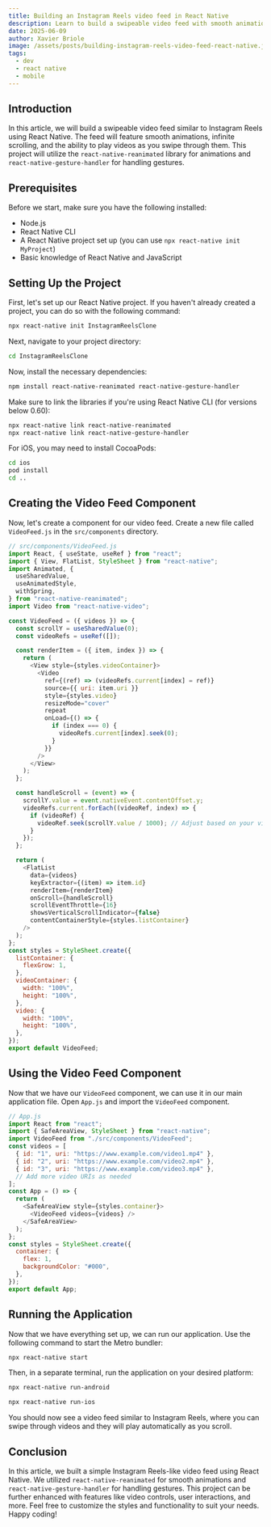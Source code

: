 ```yaml
---
title: Building an Instagram Reels video feed in React Native
description: Learn to build a swipeable video feed with smooth animations and infinite scrolling, just like Instagram Reels, using React Native.
date: 2025-06-09
author: Xavier Briole
image: /assets/posts/building-instagram-reels-video-feed-react-native.jpg
tags:
  - dev
  - react native
  - mobile
---
```


## Introduction

In this article, we will build a swipeable video feed similar to Instagram Reels using React Native. The feed will feature smooth animations, infinite scrolling, and the ability to play videos as you swipe through them.
This project will utilize the `react-native-reanimated` library for animations and `react-native-gesture-handler` for handling gestures.

## Prerequisites

Before we start, make sure you have the following installed:

- Node.js
- React Native CLI
- A React Native project set up (you can use `npx react-native init MyProject`)
- Basic knowledge of React Native and JavaScript

## Setting Up the Project

First, let's set up our React Native project. If you haven't already created a project, you can do so with the following command:

```bash
npx react-native init InstagramReelsClone
```

Next, navigate to your project directory:

```bash
cd InstagramReelsClone
```

Now, install the necessary dependencies:

```bash
npm install react-native-reanimated react-native-gesture-handler
```

Make sure to link the libraries if you're using React Native CLI (for versions below 0.60):

```bash
npx react-native link react-native-reanimated
npx react-native link react-native-gesture-handler
```

For iOS, you may need to install CocoaPods:

```bash
cd ios
pod install
cd ..
```

## Creating the Video Feed Component

Now, let's create a component for our video feed. Create a new file called `VideoFeed.js` in the `src/components` directory.

```javascript
// src/components/VideoFeed.js
import React, { useState, useRef } from "react";
import { View, FlatList, StyleSheet } from "react-native";
import Animated, {
  useSharedValue,
  useAnimatedStyle,
  withSpring,
} from "react-native-reanimated";
import Video from "react-native-video";

const VideoFeed = ({ videos }) => {
  const scrollY = useSharedValue(0);
  const videoRefs = useRef([]);

  const renderItem = ({ item, index }) => {
    return (
      <View style={styles.videoContainer}>
        <Video
          ref={(ref) => (videoRefs.current[index] = ref)}
          source={{ uri: item.uri }}
          style={styles.video}
          resizeMode="cover"
          repeat
          onLoad={() => {
            if (index === 0) {
              videoRefs.current[index].seek(0);
            }
          }}
        />
      </View>
    );
  };

  const handleScroll = (event) => {
    scrollY.value = event.nativeEvent.contentOffset.y;
    videoRefs.current.forEach((videoRef, index) => {
      if (videoRef) {
        videoRef.seek(scrollY.value / 1000); // Adjust based on your video duration
      }
    });
  };

  return (
    <FlatList
      data={videos}
      keyExtractor={(item) => item.id}
      renderItem={renderItem}
      onScroll={handleScroll}
      scrollEventThrottle={16}
      showsVerticalScrollIndicator={false}
      contentContainerStyle={styles.listContainer}
    />
  );
};
const styles = StyleSheet.create({
  listContainer: {
    flexGrow: 1,
  },
  videoContainer: {
    width: "100%",
    height: "100%",
  },
  video: {
    width: "100%",
    height: "100%",
  },
});
export default VideoFeed;
```

## Using the Video Feed Component

Now that we have our `VideoFeed` component, we can use it in our main application file. Open `App.js` and import the `VideoFeed` component.

```javascript
// App.js
import React from "react";
import { SafeAreaView, StyleSheet } from "react-native";
import VideoFeed from "./src/components/VideoFeed";
const videos = [
  { id: "1", uri: "https://www.example.com/video1.mp4" },
  { id: "2", uri: "https://www.example.com/video2.mp4" },
  { id: "3", uri: "https://www.example.com/video3.mp4" },
  // Add more video URIs as needed
];
const App = () => {
  return (
    <SafeAreaView style={styles.container}>
      <VideoFeed videos={videos} />
    </SafeAreaView>
  );
};
const styles = StyleSheet.create({
  container: {
    flex: 1,
    backgroundColor: "#000",
  },
});
export default App;
```

## Running the Application

Now that we have everything set up, we can run our application. Use the following command to start the Metro bundler:

```bash
npx react-native start
```

Then, in a separate terminal, run the application on your desired platform:

```bash
npx react-native run-android
```

```bash
npx react-native run-ios
```

You should now see a video feed similar to Instagram Reels, where you can swipe through videos and they will play automatically as you scroll.

## Conclusion

In this article, we built a simple Instagram Reels-like video feed using React Native. We utilized `react-native-reanimated` for smooth animations and `react-native-gesture-handler` for handling gestures. This project can be further enhanced with features like video controls, user interactions, and more.
Feel free to customize the styles and functionality to suit your needs. Happy coding!
